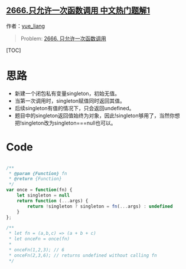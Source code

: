 ## [2666.只允许一次函数调用 中文热门题解1](https://leetcode.cn/problems/allow-one-function-call/solutions/100000/js-dan-li-mo-shi-si-lu-by-yue-liang-ab-2zre)

作者：[yue_liang](https://leetcode.cn/u/yue_liang)
> Problem: [2666. 只允许一次函数调用](https://leetcode.cn/problems/allow-one-function-call/description/)

[TOC]

# 思路
- 新建一个闭包私有变量singleton，初始无值。
- 当第一次调用时，singleton赋值同时返回其值。
- 后续singleton有值的情况下，只会返回undefined。
- 题目中的singleton返回值始终为对象，因此!singleton够用了，当然你想把!singleton改为singleton===null也可以。

# Code
```JavaScript []

/**
 * @param {Function} fn
 * @return {Function}
 */
var once = function(fn) {
    let singleton = null
    return function (...args) {
        return !singleton ? singleton = fn(...args) : undefined
    }
};

/**
 * let fn = (a,b,c) => (a + b + c)
 * let onceFn = once(fn)
 *
 * onceFn(1,2,3); // 6
 * onceFn(2,3,6); // returns undefined without calling fn
 */
```
